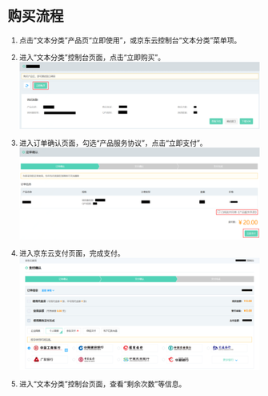 # 购买流程



1.	点击“文本分类”产品页“立即使用”，或京东云控制台“文本分类”菜单项。


2.	进入“文本分类”控制台页面，点击“立即购买”。
 ![1.png](../../../../image/AI-and-Machine-Learning/share-picture/1.png)

3.	进入订单确认页面，勾选“产品服务协议”，点击“立即支付”。
  ![2.png](../../../../image/AI-and-Machine-Learning/share-picture/2.png)

4.	进入京东云支付页面，完成支付。
  ![3.png](../../../../image/AI-and-Machine-Learning/share-picture/3.png)

5.	进入“文本分类”控制台页面，查看“剩余次数”等信息。

